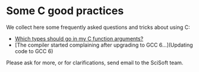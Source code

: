 # Some C good practices

We collect here some frequently asked questions and tricks about using C:

-   [Which types should go in my C function arguments?](Which_types_should_go_in_my_C_function_arguments?)
-   [The compiler started complaining after upgrading to GCC 6…](Updating code to GCC 6)

Please ask for more, or for clarifications, send email to the SciSoft team.
